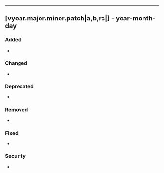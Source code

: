 ---
## [vyear.major.minor.patch|a,b,rc|] - year-month-day
### Added
-
### Changed
-
### Deprecated
-
### Removed
-
### Fixed
-
### Security
-